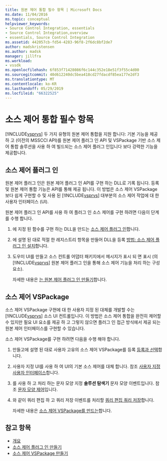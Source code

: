 ```yaml
---
title: 원본 제어 통합 필수 항목 | Microsoft Docs
ms.date: 11/04/2016
ms.topic: conceptual
helpviewer_keywords:
- Source Control Integration, essentials
- Source Control Integration,overview
- essentials, Source Control Integration
ms.assetid: 442057cb-fd54-4283-96f8-2f6dc8bf2de7
author: madskristensen
ms.author: madsk
manager: jillfra
ms.workload:
- vssdk
ms.openlocfilehash: 6f853f71428086f6c144c352e18e51f3f55c4d00
ms.sourcegitcommit: 40d612240dc5bea418cd27fdacdf85ea177e2df3
ms.translationtype: MT
ms.contentlocale: ko-KR
ms.lasthandoff: 05/29/2019
ms.locfileid: "66322525"
---
```

# <a name="source-control-integration-essentials"></a>소스 제어 통합 필수 항목
[!INCLUDE[vsprvs](../../code-quality/includes/vsprvs_md.md)] 두 가지 유형의 원본 제어 통합을 지원 합니다: 기본 기능을 제공 하 고 (이전의 MSSCCI API)를 원본 제어 플러그 인 API 및 VSPackage 기반 소스 제어 통합 솔루션을 사용 하 여 빌드되는 소스 제어 플러그 인입니다 보다 강력한 기능을 제공합니다.

## <a name="source-control-plug-in"></a>소스 제어 플러그 인
 원본 제어 플러그 인은 원본 제어 플러그 인 API를 구현 하는 DLL로 기록 됩니다. 등록 및 원본 제어 통합 기능은 API를 통해 제공 됩니다. 이 방법은 소스 제어 VSPackage 보다 쉽게 구현할 수 및 사용 된 [!INCLUDE[vsprvs](../../code-quality/includes/vsprvs_md.md)] 대부분의 소스 제어 작업에 대 한 사용자 인터페이스 (UI).

 원본 제어 플러그 인 API를 사용 하 여 플러그 인 소스 제어를 구현 하려면 다음이 단계를 수행 합니다.

1. 에 지정 된 함수를 구현 하는 DLL을 만드는 [소스 제어 플러그 인](../../extensibility/source-control-plug-ins.md)합니다.

2. 에 설명 된 대로 적절 한 레지스트리 항목을 만들어 DLL을 등록 [방법: 소스 제어 플러그 인 설치](../../extensibility/internals/how-to-install-a-source-control-plug-in.md)합니다.

3. 도우미 UI를 만들고 소스 컨트롤 어댑터 패키지에서 메시지가 표시 되 면 표시 (의 [!INCLUDE[vsprvs](../../code-quality/includes/vsprvs_md.md)] 원본 제어 플러그 인을 통해 소스 제어 기능을 처리 하는 구성 요소).

   자세한 내용은 [는 원본 제어 플러그 인 만들기](../../extensibility/internals/creating-a-source-control-plug-in.md)합니다.

## <a name="source-control-vspackage"></a>소스 제어 VSPackage
 소스 제어 VSPackage 구현에 대 한 사용자 지정 된 대체를 개발할 수는 [!INCLUDE[vsprvs](../../code-quality/includes/vsprvs_md.md)] 소스 UI 컨트롤입니다. 이 방법은 소스 제어 통합을 완전히 제어할 수 있지만 필요 UI 요소를 제공 하 고 그렇지 않으면 플러그 인 접근 방식에서 제공 되는 원본 제어 인터페이스를 구현할 수 있습니다.

 소스 제어 VSPackage를 구현 하려면 다음을 수행 해야 합니다.

1. 만들고에 설명 된 대로 사용자 고유의 소스 제어 VSPackage를 등록 [등록과 선택](../../extensibility/internals/registration-and-selection-source-control-vspackage.md)합니다.

2. 사용자 지정 UI를 사용 하 여 UI의 기본 소스 제어를 대체 합니다. 참조 [사용자 지정 사용자 인터페이스](../../extensibility/internals/custom-user-interface-source-control-vspackage.md)합니다.

3. 를 사용 하 고 처리 하는 문자 모양 지정 **솔루션 탐색기** 문자 모양 이벤트입니다. 참조 [문자 모양 제어](../../extensibility/internals/glyph-control-source-control-vspackage.md)입니다.

4. 와 같이 쿼리 편집 하 고 쿼리 저장 이벤트를 처리할 [쿼리 편집 쿼리 저장](../../extensibility/internals/query-edit-query-save-source-control-vspackage.md)합니다.

   자세한 내용은 [소스 제어 VSPackage를 만드는](../../extensibility/internals/creating-a-source-control-vspackage.md)합니다.

## <a name="see-also"></a>참고 항목
- [개요](../../extensibility/internals/source-control-integration-overview.md)
- [소스 제어 플러그 인 만들기](../../extensibility/internals/creating-a-source-control-plug-in.md)
- [소스 제어 VSPackage 만들기](../../extensibility/internals/creating-a-source-control-vspackage.md)